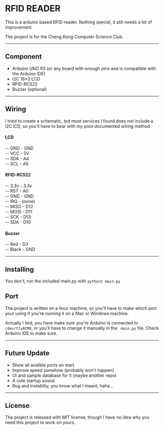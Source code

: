 # RFID READER

This is a arduino based RFID reader. Nothing special, it still needs a lot of improvement.

The project is for the Cheng Kong Computer Science Club.

---
## Component
- Arduino UNO R3 (or any board with enough pins and is compatible with the Arduino IDE)
- I2C 16*2 LCD
- RFID-RC522
- Buzzer (optional)
---
## Wiring
I tried to create a schematic, but most services I found does not include a I2C lCD, so you'll have to bear with my poor documented wiring method.

#### LCD
-- GND - GND  
-- VCC - 5V  
-- SDA - A4  
-- SCL - A5  

#### RFID-RC522
-- 3.3v - 3.3v  
-- RST - A0  
-- GND - GND  
-- IRQ - (none)  
-- MISO - D12  
-- MOSI - D11  
-- SCK - D13  
-- SDA - D10  

#### Buzzer
-- Red - D3  
-- Black - GND  

---
## Installing
You don't, run the included main.py with
``python3 main.py ``

## Port
The project is written on a linux machine, so you'll have to make which port your using if you're running it on a Mac or Windows machine.

Actually I lied, you have make sure you're Arduino is connected to ``/dev/ttyACM0``, or you'll have to change it manually in the `` main.py`` file. Check Arduino IDE to make sure.

---
## Future Update

- Show all avalible ports on start
- Improve speed somehow (probably won't happen)
- UI and sample database for it (maybe another repo)
- A cute startup sound
- Bug and instablity, you know what I meant, haha...
---
## License
The project is released with MIT license, though I have no idea why you need this project to work on yours.

